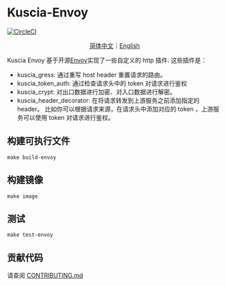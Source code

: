 # Kuscia-Envoy

[![CircleCI](https://dl.circleci.com/status-badge/img/gh/secretflow/kuscia-envoy/tree/main.svg?style=svg)](https://dl.circleci.com/status-badge/redirect/gh/secretflow/kuscia-envoy/tree/main)

<p align="center">
<a href="./README.zh-CN.md">简体中文</a>｜<a href="./README.md">English</a>
</p>

Kuscia Envoy 基于开源[Envoy](https://github.com/envoyproxy/envoy)实现了一些自定义的 http 插件.
这些插件是：
- kuscia_gress: 通过重写 host header 重置请求的路由。
- kuscia_token_auth: 通过检查请求头中的 token 对请求进行鉴权
- kuscia_crypt: 对出口数据进行加密、对入口数据进行解密。
- kuscia_header_decorator: 在将请求转发到上游服务之前添加指定的 header。
比如你可以根据请求来源，在请求头中添加对应的 token ，上游服务可以使用 token 对请求进行鉴权。

## 构建可执行文件

```shell
make build-envoy
```

## 构建镜像

```shell
make image
```

## 测试

```shell
make test-envoy
```

## 贡献代码

请查阅 [CONTRIBUTING.md](./CONTRIBUTING.md)
